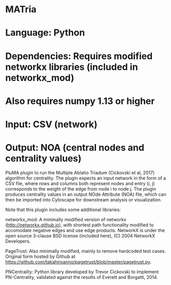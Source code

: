 # MATria
# Language: Python
# Dependencies: Requires modified networkx libraries (included in networkx_mod)
#               Also requires numpy 1.13 or higher
# Input: CSV (network)
# Output: NOA (central nodes and centrality values)

PluMA plugin to run the Multiple Ablatio Triadum (Cickovski et al, 2017) algorithm for centrality.
The plugin expects an input network in the form of a CSV file, where rows and columns both
represent nodes and entry (i, j) corresponds to the weight of the edge from node i to node j.
The plugin produces centrality values in an output NOde Attribute (NOA) file, which can then
be imported into Cytoscape for downstream analysis or visualization.

Note that this plugin includes some additional libraries:

networkx_mod: A minimally modified version of networkx (http://networkx.github.io), with shortest path
functionality modified to accomodate negative edges and use edge products.  NetworkX is under
the open source 3-clause BSD license (included here), (C) 2004 NetworkX Developers.

PageTrust: Also minimally modified, mainly to remove hardcoded test cases.  Original form hosted
by Github at https://github.com/takahiroanno/pagetrust/blob/master/pagetrust.py. 

PNCentrality: Python library developed by Trevor Cickovski to implement PN-Centrality, validated
against the results of Everett and Borgatti, 2014.

